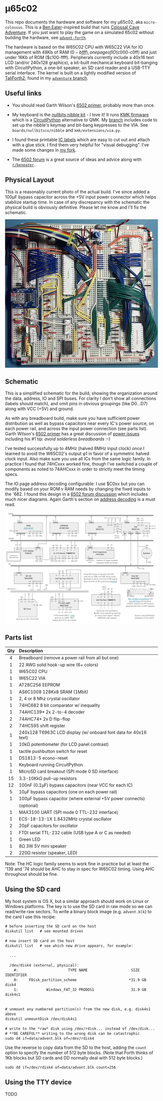 &micro;65c02
===

This repo documents the hardware and software for my &micro;65c02, aka `micro-colossus`.
This is a [Ben Eater](https://www.youtube.com/@BenEater)-inspired build
that runs [Colossal Cave Adventure](https://en.wikipedia.org/wiki/Colossal_Cave_Adventure).
If you just want to play the game on a simulated 65c02 without building
the hardware, see [`advent-forth`](https://github.com/patricksurry/advent-forth).

The hardware is based on the W65C02 CPU with W65C22 VIA for IO management with
48Kb of RAM ($0-bfff), one page of IO ($c000-c0ff) and just under 16Kb
of ROM ($c100-ffff).
Peripherals currently include a 40x16 text LCD (and/or 240x128 graphics),
a kit-built mechanical keyboard bit-banging with CircuitPython,
a one-bit speaker, an SD card reader and a USB-TTY serial interface.
The kernel is built on a lightly modified version of [TaliForth2](https://github.com/SamCoVT/TaliForth2/),
found in my [`adventure` branch](https://github.com/patricksurry/TaliForth2/tree/adventure).

Useful links
---

- You should read Garth Wilson's [6502 primer](http://wilsonminesco.com/6502primer/),
  probably more than once.

- My keyboard is the [nullbits nibble kit](https://nullbits.co/nibble/) - I love it!
  It runs [KMK firmware](https://github.com/KMKfw/kmk_firmware) which is a
  [CircuitPython](https://circuitpython.org/) alternative to QMK.
  My [branch](https://github.com/patricksurry/kmk_firmware/tree/via-shift)
  includes code to set up the nibble's keymap and bit-bang keypresses to the VIA.
  See `boards/nullbitsco/nibble` and `kmk/extensions/via.py`.

- I found these printable [IC labels](https://github.com/klemens-u/ic-label-creator)
  which are easy to cut out and attach with a glue stick.  I find them very helpful
  for "visual debugging".
  I've made some changes in [my fork](https://github.com/patricksurry/ic-label-creator).

- The [6502 forum](http://forum.6502.org/) is a great source of ideas and advice
    along with [`r/beneater`](https://www.reddit.com/r/beneater/).


Physical Layout
---

This is a reasonably current photo of the actual build.
I've since added a 100µF bypass capacitor across the +5V input power connector
which helps stabilize startup time.
In case of any discrepancy with the schematic the physical build is obviously definitive.
Please let me know and I'll fix the schematic.

![breadboard layout](./bb20241014.jpg)

Schematic
---

This is a simplified schematic for the build, showing the organization
around the data, address, IO and SPI buses.   For clarity I don't show all
connections (labels should match), and omit pins in obvious
groupings (like D0...D7) along with VCC (+5V) and ground.

As with any breadboard build, make sure you have sufficient power distribution as
well as bypass capacitors near every IC's power source, on each power rail, and across
the input power connection (see parts list).
Garth Wilson's [6502 primer](http://wilsonminesco.com/6502primer/)
has a great discussion of [power issues](https://wilsonminesco.com/6502primer/construction.html)
including his #1 tip: *avoid solderless breadboards* :-)

I've tested successfully up to 4MHz (halved 8MHz input clock) *once* I learned to
avoid the W65C02's output &phi;1 in favor of a symmetric halved clock input.
Also make sure you use all ICs from the same logic family.
In practice I found that 74HCxxx worked fine, though I've switched a couple
of components as noted to 74AHCxxx in order to strictly meet the timing specs.

The IO page address decoding configurable: I use $C0xx but you can
modify based on your ROM v RAM needs by changing the fixed inputs to the '682.
I found this design in a [6502 forum discussion](http://forum.6502.org/viewtopic.php?p=88176#p88176)
which includes much nicer diagrams.  Again Garth's section on
[address decoding](http://wilsonminesco.com/6502primer/addr_decoding.html)
is a must read.

![schematic](./uc-schematic.jpg)

Parts list
---

Qty | Description
:---: | :---
4	| Breadboard (remove a power rail from all but one)
1	| 22 AWG solid hook-up wire (6+ colors)
1	| W65C02 CPU
1	| W65C22 VIA
1	| AT28C256 EEPROM
1   | AS6C1008 128Kx8 SRAM (1Mbit)
1	| 2, 4 or 8 Mhz crystal oscillator
1   | 74HC682 8 bit comparator w/ inequality
1   | 74AHC139* 2x 2-to-4 decoder
2   | 74AHC74* 2x D flip-flop
2   | 74HC595 shift register
1   | 240x128 T6963C LCD display (w/ onboard font data for 40x16 text)
1   | 10kΩ potentiometer (for LCD panel contrast)
1   | tactile pushbutton switch for reset
1   | DS1813-5 econo-reset
1   | Keyboard running CircuitPython
1   | MicroSD card breakout (SPI mode 0 SD interface)
15  | 3.3-10KkΩ pull-up resistors
12  | 100nF (0.1µF) bypass capacitors (near VCC for each IC)
5   | 10µF bypass capacitors (one on each power rail)
1   | 100µF bypass capacitor (where external +5V power connects)
|   | (optional) |
1   | MAX3100 UART (SPI mode 0 TTL-232 interface)
1   | ECS-18-13-1X 1.8432MHz crystal oscillator
2   | 20pF capacitors for oscillator
1   | FTDI serial TTL-232 cable (USB type A or C as needed)
1   | Green LED
1   | 8Ω 3W 5V mini speaker
2   | 220Ω resistor (speaker, LED)

Note: The HC logic family seems to work fine in practice but at least the '139 and '74 should be AHC to stay in spec for W65C02 timing.
Using AHC throughout should be fine.

Using the SD card
---

My host system is OS X, but a similar approach should work on Linux or Windows platforms.
The key is to use the SD card in raw mode so we can read/write raw sectors.  To write
a binary block image (e.g. `advent.blk`) to the card I use this recipe:

```
# before inserting the SD card on the host
diskutil list   # see mounted drives

# now insert SD card on the host
diskutil list   # see which new drive appears, for example:

  ...

  /dev/disk4 (external, physical):
    #:                       TYPE NAME                    SIZE       IDENTIFIER
    0:     FDisk_partition_scheme                        *31.9 GB    disk4
    1:             Windows_FAT_32 PRODOS1                 31.9 GB    disk4s1


# unmount any numbered partition(s) from the new disk, e.g. disk4s1 above
diskutil unmountDisk /dev/disk4s1

# write to the *raw* disk using /dev/rdisk... instead of /dev/disk...
# **BE CAREFUL** writing to the wrong disk can be catastrophic
sudo dd if=data/advent.blk of=/dev/rdisk4
```

Use the reverse to copy data from the SD to the host, adding the `count` option
to specify the number of 512 byte blocks.  (Note that Forth thinks of 1Kb blocks
but SD cards and DD normally deal with 512 byte blocks.)

```
sudo dd if=/dev/rdisk4 of=data/advent.blk count=256
```

Using the TTY device
---

TODO
